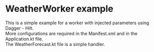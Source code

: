 # WeatherWorker example

This is a simple example for a worker with injected parameters using Dagger - Hilt.<br>
More configurations are required in the Manifest.xml and in the Application.kt file.<br>
The WeatherForecast.kt file is a simple handler.
